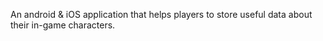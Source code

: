 An android & iOS application that helps players to store useful data about their in-game characters.
